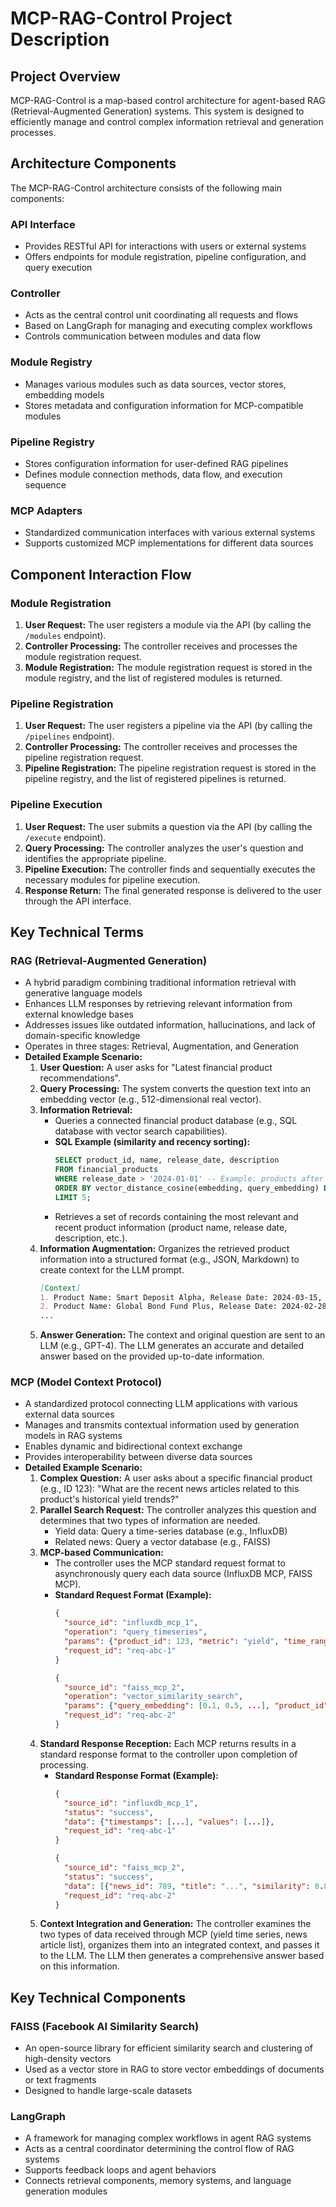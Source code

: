 # MCP-RAG-Control Project Description

## Project Overview
MCP-RAG-Control is a map-based control architecture for agent-based RAG (Retrieval-Augmented Generation) systems. This system is designed to efficiently manage and control complex information retrieval and generation processes.

## Architecture Components

The MCP-RAG-Control architecture consists of the following main components:

### API Interface
- Provides RESTful API for interactions with users or external systems
- Offers endpoints for module registration, pipeline configuration, and query execution

### Controller
- Acts as the central control unit coordinating all requests and flows
- Based on LangGraph for managing and executing complex workflows
- Controls communication between modules and data flow

### Module Registry
- Manages various modules such as data sources, vector stores, embedding models
- Stores metadata and configuration information for MCP-compatible modules

### Pipeline Registry
- Stores configuration information for user-defined RAG pipelines
- Defines module connection methods, data flow, and execution sequence

### MCP Adapters
- Standardized communication interfaces with various external systems
- Supports customized MCP implementations for different data sources

## Component Interaction Flow

### Module Registration

1. **User Request:** The user registers a module via the API (by calling the `/modules` endpoint).
2. **Controller Processing:** The controller receives and processes the module registration request.
3. **Module Registration:** The module registration request is stored in the module registry, and the list of registered modules is returned.

### Pipeline Registration

1. **User Request:** The user registers a pipeline via the API (by calling the `/pipelines` endpoint).
2. **Controller Processing:** The controller receives and processes the pipeline registration request.
3. **Pipeline Registration:** The pipeline registration request is stored in the pipeline registry, and the list of registered pipelines is returned.

### Pipeline Execution

1. **User Request:** The user submits a question via the API (by calling the `/execute` endpoint).
2. **Query Processing:** The controller analyzes the user's question and identifies the appropriate pipeline.
3. **Pipeline Execution:** The controller finds and sequentially executes the necessary modules for pipeline execution.
4. **Response Return:** The final generated response is delivered to the user through the API interface.

## Key Technical Terms

### RAG (Retrieval-Augmented Generation)
- A hybrid paradigm combining traditional information retrieval with generative language models
- Enhances LLM responses by retrieving relevant information from external knowledge bases
- Addresses issues like outdated information, hallucinations, and lack of domain-specific knowledge
- Operates in three stages: Retrieval, Augmentation, and Generation
- **Detailed Example Scenario:**
    1. **User Question:** A user asks for "Latest financial product recommendations".
    2. **Query Processing:** The system converts the question text into an embedding vector (e.g., 512-dimensional real vector).
    3. **Information Retrieval:**
        * Queries a connected financial product database (e.g., SQL database with vector search capabilities).
        * **SQL Example (similarity and recency sorting):**
            ```sql
            SELECT product_id, name, release_date, description
            FROM financial_products
            WHERE release_date > '2024-01-01' -- Example: products after a specific date
            ORDER BY vector_distance_cosine(embedding, query_embedding) DESC -- Sorted by similarity to query vector
            LIMIT 5;
            ```
        * Retrieves a set of records containing the most relevant and recent product information (product name, release date, description, etc.).
    4. **Information Augmentation:** Organizes the retrieved product information into a structured format (e.g., JSON, Markdown) to create context for the LLM prompt.
        ```markdown
        [Context]
        1. Product Name: Smart Deposit Alpha, Release Date: 2024-03-15, Features: AI-based automatic interest rate adjustment
        2. Product Name: Global Bond Fund Plus, Release Date: 2024-02-28, Features: Diversified investment in developed/emerging market bonds
        ...
        ```
    5. **Answer Generation:** The context and original question are sent to an LLM (e.g., GPT-4). The LLM generates an accurate and detailed answer based on the provided up-to-date information.

### MCP (Model Context Protocol)
- A standardized protocol connecting LLM applications with various external data sources
- Manages and transmits contextual information used by generation models in RAG systems
- Enables dynamic and bidirectional context exchange
- Provides interoperability between diverse data sources
- **Detailed Example Scenario:**
    1. **Complex Question:** A user asks about a specific financial product (e.g., ID 123): "What are the recent news articles related to this product's historical yield trends?"
    2. **Parallel Search Request:** The controller analyzes this question and determines that two types of information are needed.
        * Yield data: Query a time-series database (e.g., InfluxDB)
        * Related news: Query a vector database (e.g., FAISS)
    3. **MCP-based Communication:**
        * The controller uses the MCP standard request format to asynchronously query each data source (InfluxDB MCP, FAISS MCP).
        * **Standard Request Format (Example):**
            ```json
            {
              "source_id": "influxdb_mcp_1",
              "operation": "query_timeseries",
              "params": {"product_id": 123, "metric": "yield", "time_range": "1y"},
              "request_id": "req-abc-1"
            }
            ```
            ```json
            {
              "source_id": "faiss_mcp_2",
              "operation": "vector_similarity_search",
              "params": {"query_embedding": [0.1, 0.5, ...], "product_id": 123, "top_k": 3},
              "request_id": "req-abc-2"
            }
            ```
    4. **Standard Response Reception:** Each MCP returns results in a standard response format to the controller upon completion of processing.
        * **Standard Response Format (Example):**
            ```json
            {
              "source_id": "influxdb_mcp_1",
              "status": "success",
              "data": {"timestamps": [...], "values": [...]},
              "request_id": "req-abc-1"
            }
            ```
            ```json
            {
              "source_id": "faiss_mcp_2",
              "status": "success",
              "data": [{"news_id": 789, "title": "...", "similarity": 0.85}, ...],
              "request_id": "req-abc-2"
            }
            ```
    5. **Context Integration and Generation:** The controller examines the two types of data received through MCP (yield time series, news article list), organizes them into an integrated context, and passes it to the LLM. The LLM then generates a comprehensive answer based on this information.

## Key Technical Components

### FAISS (Facebook AI Similarity Search)
- An open-source library for efficient similarity search and clustering of high-density vectors
- Used as a vector store in RAG to store vector embeddings of documents or text fragments
- Designed to handle large-scale datasets

### LangGraph
- A framework for managing complex workflows in agent RAG systems
- Acts as a central coordinator determining the control flow of RAG systems
- Supports feedback loops and agent behaviors
- Connects retrieval components, memory systems, and language generation modules